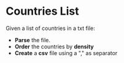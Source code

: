 # Countries List

Given a list of countries in a txt file:
- **Parse** the file.
- **Order** the countries by **density**
- **Create** a **csv** file using a "," as separator
